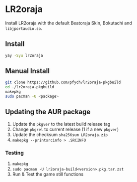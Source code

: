 # LR2oraja

Install LR2oraja with the default Beatoraja Skin, Bokutachi and `libjportaudio.so`.

## Install

```sh
yay -Syu lr2oraja
```


## Manual Install

```sh
git clone https://github.com/pfych/lr2oraja-pkgbuild
cd ./lr2oraja-pkgbuild
makepkg
sudo pacman -U <package>
```

## Updating the AUR package

1. Update the `pkgver` to the latest build release tag
2. Change `pkgrel` to current release (1 if a new `pkgver`) 
3. Update the checksum `sha256sum LR2oraja.zip`
4. `makepkg --printsrcinfo > .SRCINFO`

### Testing

1. `makepkg`
2. `sudo pacman -U lr2oraja-build<version>.pkg.tar.zst`
3. Run & Test the game still functions

